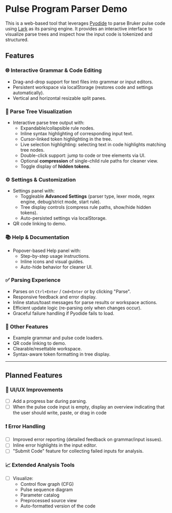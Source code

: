 # Pulse Program Parser Demo

This is a web-based tool that leverages [Pyodide](https://pyodide.org/) to parse Bruker pulse code using [Lark](https://github.com/lark-parser/lark) as its parsing engine. It provides an interactive interface to visualize parse trees and inspect how the input code is tokenized and structured.

## Features

### 🌐 Interactive Grammar & Code Editing

- Drag-and-drop support for text files into grammar or input editors.
- Persistent workspace via localStorage (restores code and settings automatically).
- Vertical and horizontal resizable split panes.

### 🌳 Parse Tree Visualization

- Interactive parse tree output with:
  - Expandable/collapsible rule nodes.
  - Inline syntax highlighting of corresponding input text.
  - Cursor-linked token highlighting in the tree.
  - Live selection highlighting: selecting text in code highlights matching tree nodes.
  - Double-click support: jump to code or tree elements via UI.
  - Optional **compression** of single-child rule paths for cleaner view.
  - Toggle display of **hidden tokens**.

### ⚙️ Settings & Customization

- Settings panel with:
  - Toggleable **Advanced Settings** (parser type, lexer mode, regex engine, debug/strict mode, start rule).
  - Tree display controls (compress rule paths, show/hide hidden tokens).
  - Auto-persisted settings via localStorage.
- QR code linking to demo.

### 📚 Help & Documentation

- Popover-based Help panel with:
  - Step-by-step usage instructions.
  - Inline icons and visual guides.
  - Auto-hide behavior for cleaner UI.

### ✅ Parsing Experience

- Parses on `Ctrl+Enter` / `Cmd+Enter` or by clicking "Parse".
- Responsive feedback and error display.
- Inline status/toast messages for parse results or workspace actions.
- Efficient update logic (re-parsing only when changes occur).
- Graceful failure handling if Pyodide fails to load.

### 🔧 Other Features

- Example grammar and pulse code loaders.
- QR code linking to demo.
- Clearable/resettable workspace.
- Syntax-aware token formatting in tree display.

---

## Planned Features

### 🔄 UI/UX Improvements

- [ ] Add a progress bar during parsing.
- [ ] When the pulse code input is empty, display an overview indicating that the user should write, paste, or drag in code

### ❗ Error Handling

- [ ] Improved error reporting (detailed feedback on grammar/input issues).
- [ ] Inline error highlights in the input editor.
- [ ] "Submit Code" feature for collecting failed inputs for analysis.

### 📈 Extended Analysis Tools

- [ ] Visualize:
  - Control flow graph (CFG)
  - Pulse sequence diagram
  - Parameter catalog
  - Preprocessed source view
  - Auto-formatted version of the code
